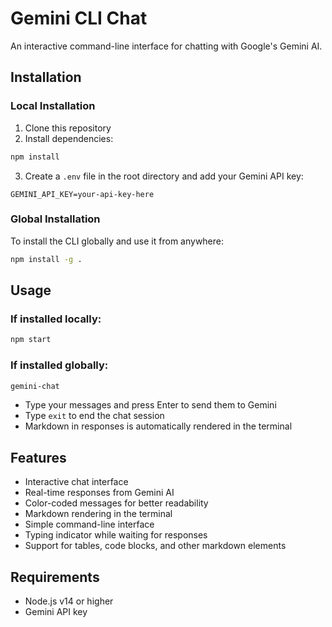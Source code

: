 # Gemini CLI Chat

An interactive command-line interface for chatting with Google's Gemini AI.

## Installation

### Local Installation
1. Clone this repository
2. Install dependencies:
```bash
npm install
```
3. Create a `.env` file in the root directory and add your Gemini API key:
```
GEMINI_API_KEY=your-api-key-here
```

### Global Installation
To install the CLI globally and use it from anywhere:

```bash
npm install -g .
```

## Usage

### If installed locally:
```bash
npm start
```

### If installed globally:
```bash
gemini-chat
```

- Type your messages and press Enter to send them to Gemini
- Type `exit` to end the chat session
- Markdown in responses is automatically rendered in the terminal

## Features

- Interactive chat interface
- Real-time responses from Gemini AI
- Color-coded messages for better readability
- Markdown rendering in the terminal
- Simple command-line interface
- Typing indicator while waiting for responses
- Support for tables, code blocks, and other markdown elements

## Requirements

- Node.js v14 or higher
- Gemini API key
